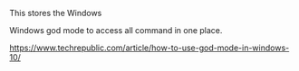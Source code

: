 This stores the Windows 

Windows god mode to access all command in one place.

https://www.techrepublic.com/article/how-to-use-god-mode-in-windows-10/
